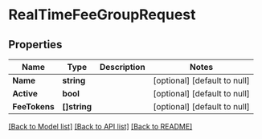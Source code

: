 # RealTimeFeeGroupRequest

## Properties
Name | Type | Description | Notes
------------ | ------------- | ------------- | -------------
**Name** | **string** |  | [optional] [default to null]
**Active** | **bool** |  | [optional] [default to null]
**FeeTokens** | **[]string** |  | [optional] [default to null]

[[Back to Model list]](../README.md#documentation-for-models) [[Back to API list]](../README.md#documentation-for-api-endpoints) [[Back to README]](../README.md)



